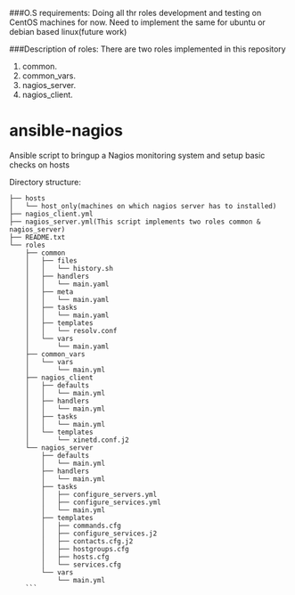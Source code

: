 ###O.S requirements:
Doing all thr roles development and testing on CentOS machines for now.
Need to implement the same for ubuntu or debian based linux(future work)

###Description of roles:
There are two roles implemented in this repository
1. common.
2. common_vars.
3. nagios_server.
4. nagios_client.

# ansible-nagios
Ansible script to bringup a Nagios monitoring system and setup basic checks on hosts

Directory structure:
```
├── hosts
│   └── host_only(machines on which nagios server has to installed)
├── nagios_client.yml
├── nagios_server.yml(This script implements two roles common & nagios_server)
├── README.txt
└── roles
    ├── common
    │   ├── files
    │   │   └── history.sh
    │   ├── handlers
    │   │   └── main.yaml
    │   ├── meta
    │   │   └── main.yaml
    │   ├── tasks
    │   │   └── main.yaml
    │   ├── templates
    │   │   └── resolv.conf
    │   └── vars
    │       └── main.yaml
    ├── common_vars
    │   └── vars
    │       └── main.yml
    ├── nagios_client
    │   ├── defaults
    │   │   └── main.yml
    │   ├── handlers
    │   │   └── main.yml
    │   ├── tasks
    │   │   └── main.yml
    │   └── templates
    │       └── xinetd.conf.j2
    └── nagios_server
        ├── defaults
        │   └── main.yml
        ├── handlers
        │   └── main.yml
        ├── tasks
        │   ├── configure_servers.yml
        │   ├── configure_services.yml
        │   └── main.yml
        ├── templates
        │   ├── commands.cfg
        │   ├── configure_services.j2
        │   ├── contacts.cfg.j2
        │   ├── hostgroups.cfg
        │   ├── hosts.cfg
        │   └── services.cfg
        └── vars
            └── main.yml
    ```
